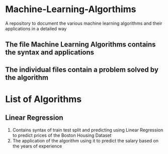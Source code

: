 # Machine-Learning-Algorthims
A repository to document the various machine learning algorithms and their applications in a detailed way

## The file Machine Learning Algorithms contains the syntax and applications 
## The individual files contain a problem solved by the algorithm

# List of Algorithms
## Linear Regression 
1. Contains syntax of train test split and predicting using Linear Regression to predict prices of the Boston Housing Dataset
2. The application of the algorithm using it to predict the salary based on the years of experience

